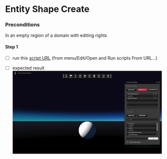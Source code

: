 # Entity Shape Create
### Preconditions
In an empty region of a domain with editing rights
#### Step 1
- [ ] run this [script URL](./create.js?raw=true) (from menu/Edit/Open and Run scripts From URL...)
- [ ] expected result ![expected result](./create.png)

 

